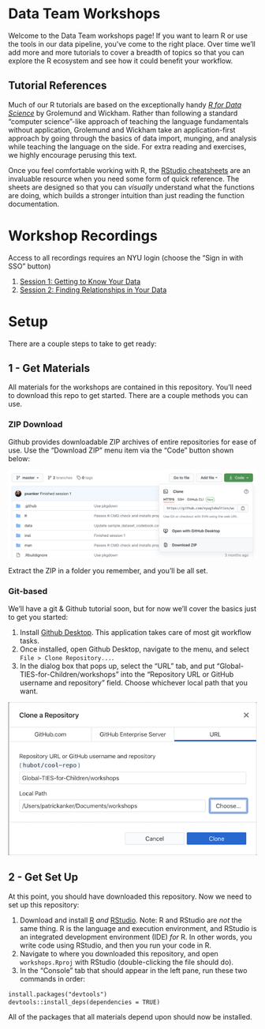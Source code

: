 
<!-- README.md is generated from README.Rmd. Please edit that file -->

Data Team Workshops
===================

<!-- badges: start -->
<!-- badges: end -->

Welcome to the Data Team workshops page! If you want to learn R or use
the tools in our data pipeline, you’ve come to the right place. Over
time we’ll add more and more tutorials to cover a breadth of topics so
that you can explore the R ecosystem and see how it could benefit your
workflow.

Tutorial References
-------------------

Much of our R tutorials are based on the exceptionally handy [*R for
Data Science*](https://r4ds.had.co.nz/) by Grolemund and Wickham. Rather
than following a standard “computer science”-like approach of teaching
the language fundamentals without application, Grolemund and Wickham
take an application-first approach by going through the basics of data
import, munging, and analysis while teaching the language on the side.
For extra reading and exercises, we highly encourage perusing this text.

Once you feel comfortable working with R, the [RStudio
cheatsheets](https://rstudio.com/resources/cheatsheets/) are an
invaluable resource when you need some form of quick reference. The
sheets are designed so that you can *visually* understand what the
functions are doing, which builds a stronger intuition than just reading
the function documentation.

Workshop Recordings
===================

Access to all recordings requires an NYU login (choose the “Sign in with
SSO” button)

1.  [Session 1: Getting to Know Your
    Data](https://nyu.zoom.us/rec/share/VLku7fo5upo3bVs8xdS8K92Q2UPwzrfzCHUxVGPCJh6XZtQqLGlElp2H4aUvEQr3.NghErP0lw2NxupVV)
2.  [Session 2: Finding Relationships in Your
    Data](https://nyu.zoom.us/rec/share/zSF42XLuzubrBt9fwP2sMPriZvSAp9uq4hU5Qdc1CZI6TjZ6Vu7Cle-Id1Pny54r.cO3UymskhDJVXyWr)

Setup
=====

There are a couple steps to take to get ready:

1 - Get Materials
-----------------

All materials for the workshops are contained in this repository. You’ll
need to download this repo to get started. There are a couple methods
you can use.

### ZIP Download

Github provides downloadable ZIP archives of entire repositories for
ease of use. Use the “Download ZIP” menu item via the “Code” button
shown below:

![](man/figures/github-download-zip.png)

Extract the ZIP in a folder you remember, and you’ll be all set.

### Git-based

We’ll have a git & Github tutorial soon, but for now we’ll cover the
basics just to get you started:

1.  Install [Github Desktop](https://desktop.github.com/). This
    application takes care of most git workflow tasks.
2.  Once installed, open Github Desktop, navigate to the menu, and
    select `File > Clone Repository...`.
3.  In the dialog box that pops up, select the “URL” tab, and put
    “Global-TIES-for-Children/workshops” into the “Repository URL or
    GitHub username and repository” field. Choose whichever local path
    that you want.

![Clone repository box](man/figures/clone-repository.png)

2 - Get Set Up
--------------

At this point, you should have downloaded this repository. Now we need
to set up this repository:

1.  Download and install [R](https://cran.r-project.org/) *and*
    [RStudio](https://rstudio.com/). Note: R and RStudio are *not* the
    same thing. R is the language and execution environment, and RStudio
    is an integrated development environment (IDE) *for* R. In other
    words, you write code using RStudio, and then you run your code
    in R.
2.  Navigate to where you downloaded this repository, and open
    `workshops.Rproj` with RStudio (double-clicking the file should do).
3.  In the “Console” tab that should appear in the left pane, run these
    two commands in order:

<!-- -->

    install.packages("devtools")
    devtools::install_deps(dependencies = TRUE)

All of the packages that all materials depend upon should now be
installed.

